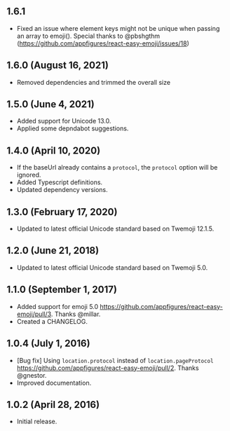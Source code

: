 ## 1.6.1
- Fixed an issue where element keys might not be unique when passing an array to emoji(). Special thanks to @pbshgthm (https://github.com/appfigures/react-easy-emoji/issues/18)

## 1.6.0 (August 16, 2021)
- Removed dependencies and trimmed the overall size

## 1.5.0 (June 4, 2021)
- Added support for Unicode 13.0.
- Applied some depndabot suggestions.

## 1.4.0 (April 10, 2020)
- If the baseUrl already contains a `protocol`, the `protocol` option will be ignored.
- Added Typescript definitions.
- Updated dependency versions.

## 1.3.0 (February 17, 2020)
- Updated to latest official Unicode standard based on Twemoji 12.1.5.

## 1.2.0 (June 21, 2018)
- Updated to latest official Unicode standard based on Twemoji 5.0.

## 1.1.0 (September 1, 2017)

- Added support for emoji 5.0 https://github.com/appfigures/react-easy-emoji/pull/3. Thanks @millar.
- Created a CHANGELOG.

## 1.0.4 (July 1, 2016)

- [Bug fix] Using `location.protocol` instead of `location.pageProtocol` https://github.com/appfigures/react-easy-emoji/pull/2. Thanks @gnestor.
- Improved documentation.

## 1.0.2 (April 28, 2016)
- Initial release.